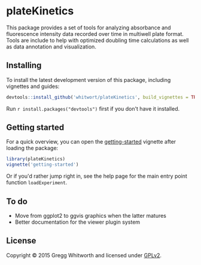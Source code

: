 # plateKinetics

This package provides a set of tools for analyzing absorbance and fluorescence intensity data recorded over time in multiwell plate format. Tools are include to help with optimized doubling time calculations as well as data annotation and visualization.

## Installing

To install the latest development version of this package, including vignettes and guides:

```r
devtools::install_github('whitwort/plateKinetics', build_vignettes = TRUE)
```

Run `r install.packages("devtools")` first if you don't have it installed.

## Getting started

For a quick overview, you can open the [getting-started](vignettes/getting-started.Rmd) vignette after loading the package:

```r
library(plateKinetics)
vignette('getting-started')
```

Or if you'd rather jump right in, see the help page for the main entry point function `loadExperiment`.

## To do

* Move from ggplot2 to ggvis graphics when the latter matures
* Better documentation for the viewer plugin system

## License

Copyright © 2015 Gregg Whitworth and licensed under [GPLv2](https://www.gnu.org/licenses/old-licenses/gpl-2.0.en.html).
